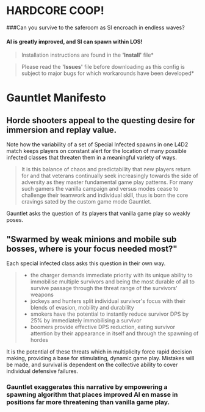 # HARDCORE COOP!  
###Can you survive to the saferoom as SI encroach in endless waves?  
  
#### AI is greatly improved, and SI can spawn within LOS!    
>Installation instructions are found in the 
**'Install'** file*  

>Please read the **'Issues'** file before downloading as this config is subject to major bugs for which workarounds have been developed*  

# Gauntlet Manifesto

## Horde shooters appeal to the questing desire for immersion and replay value. 

Note how the variability of a set of Special Infected spawns in one L4D2 match keeps players on constant alert for the location of many possible infected classes that threaten them in a meaningful variety of ways. 

>It is this balance of chaos and predictability that new players return for and that veterans continually seek increasingly towards the side of adversity as they master fundamental game play patterns. For many such gamers the vanilla campaign and versus modes cease to challenge their teamwork and individual skill, thus is born the core cravings sated by the custom game mode Gauntlet.

Gauntlet asks the question of its players that vanilla game play so weakly poses.  
 
## "Swarmed by weak minions and mobile sub bosses, where is your focus needed most?"

Each special infected class asks this question in their own way.
  
> - the charger demands immediate priority with its unique ability to immobilise multiple survivors and being the most durable of all to survive passage through the threat range of the survivors' weapons  
> - jockeys and hunters split individual survivor's focus with their blends of evasion, mobility and durability  
> - smokers have the potential to instantly reduce survivor DPS by 25% by immediately immobilising a survivor  
> - boomers provide effective DPS reduction, eating survivor attention by their appearance in itself and through the spawning of hordes

It is the potential of these threats which in multiplicity force rapid decision making, providing a base for stimulating, dynamic game play. Mistakes will be made, and survival is dependent on the collective ability to cover individual defensive failures. 

### Gauntlet exaggerates this narrative by empowering a spawning algorithm that places improved AI en masse in positions far more threatening than vanilla game play.

